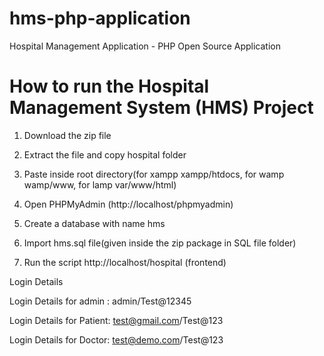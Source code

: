 # hms-php-application
Hospital Management Application - PHP Open Source Application

# How to run the Hospital Management System (HMS) Project

1. Download the  zip file

2. Extract the file and copy hospital folder

3. Paste inside root directory(for xampp xampp/htdocs, for wamp wamp/www, for lamp var/www/html)

4. Open PHPMyAdmin (http://localhost/phpmyadmin)

5. Create a database with name hms

6. Import hms.sql file(given inside the zip package in SQL file folder)

7. Run the script http://localhost/hospital (frontend)

Login Details

Login Details for admin : admin/Test@12345

Login Details for Patient: test@gmail.com/Test@123

Login Details for Doctor: test@demo.com/Test@123
